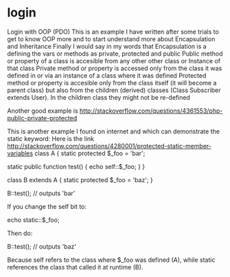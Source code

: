 # login
Login with OOP (PDO)
This is an example I have written after some trials to get to know OOP more
and to start understand more about Encapsulation and Inheritance
Finally I would say in my words that
Encapsulation is a defining the vars or methods as private, protected and public
Public method or property of a class is accesible from any other other class or Instance of that class
Private method or property is accessed only from the class it was defined in or via an instance of a class where it was defined
Protected method or property is accesible only from the class itself (it will become a parent class)
but also from the children (derived) classes (Class Subscriber extends User). In the children class they might not be re-defined

Another good example is http://stackoverflow.com/questions/4361553/php-public-private-protected

This is another example I found on internet and which can demonstrate the static keyword:
Here is the link http://stackoverflow.com/questions/4280001/protected-static-member-variables
class A {
   static protected $_foo = 'bar';

   static public function test() {
      echo self::$_foo;
   }
}

class B extends A {
   static protected $_foo = 'baz';
}

B::test(); // outputs 'bar'

If you change the self bit to:

echo static::$_foo;

Then do:

B::test(); // outputs 'baz'

Because self refers to the class where $_foo was defined (A), while static references the class that called it at runtime (B).
